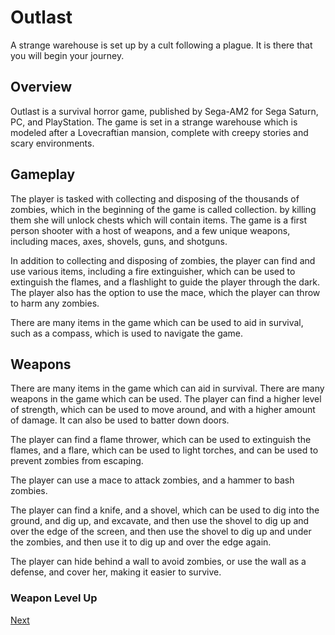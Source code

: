 # Outlast

A strange warehouse is set up by a cult following a plague. It is there that you will begin your journey.

## Overview

Outlast is a survival horror game, published by Sega-AM2 for Sega Saturn, PC, and PlayStation. The game is set in a strange warehouse which is modeled after a Lovecraftian mansion, complete with creepy stories and scary environments.

## Gameplay

The player is tasked with collecting and disposing of the thousands of zombies, which in the beginning of the game is called collection. by killing them she will unlock chests which will contain items. The game is a first person shooter with a host of weapons, and a few unique weapons, including maces, axes, shovels, guns, and shotguns.

In addition to collecting and disposing of zombies, the player can find and use various items, including a fire extinguisher, which can be used to extinguish the flames, and a flashlight to guide the player through the dark. The player also has the option to use the mace, which the player can throw to harm any zombies.

There are many items in the game which can be used to aid in survival, such as a compass, which is used to navigate the game.

## Weapons

There are many items in the game which can aid in survival. There are many weapons in the game which can be used. The player can find a higher level of strength, which can be used to move around, and with a higher amount of damage. It can also be used to batter down doors.

The player can find a flame thrower, which can be used to extinguish the flames, and a flare, which can be used to light torches, and can be used to prevent zombies from escaping.

The player can use a mace to attack zombies, and a hammer to bash zombies.

The player can find a knife, and a shovel, which can be used to dig into the ground, and dig up, and excavate, and then use the shovel to dig up and over the edge of the screen, and then use the shovel to dig up and under the zombies, and then use it to dig up and over the edge again.

The player can hide behind a wall to avoid zombies, or use the wall as a defense, and cover her, making it easier to survive.

### Weapon Level Up

[Next](114.md)